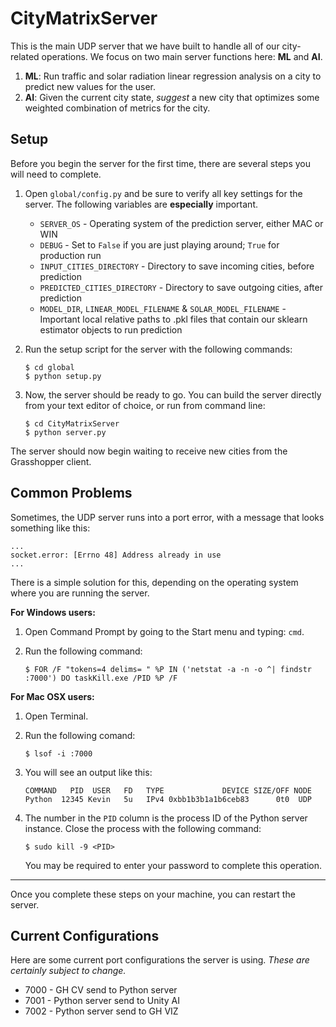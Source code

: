 # CityMatrixServer

This is the main UDP server that we have built to handle all of our city-related operations. We focus on two main server functions here: **ML** and **AI**.

1. **ML**: Run traffic and solar radiation linear regression analysis on a city to predict new values for the user.
2. **AI**: Given the current city state, *suggest* a new city that optimizes some weighted combination of metrics for the city.

## Setup

Before you begin the server for the first time, there are several steps you will need to complete.

1. Open `global/config.py` and be sure to verify all key settings for the server. The following variables are **especially** important.
	- `SERVER_OS` - Operating system of the prediction server, either MAC or WIN
	- `DEBUG` - Set to `False` if you are just playing around; `True` for production run
	- `INPUT_CITIES_DIRECTORY` - Directory to save incoming cities, before prediction
	- `PREDICTED_CITIES_DIRECTORY` - Directory to save outgoing cities, after prediction
	- `MODEL_DIR`, `LINEAR_MODEL_FILENAME` & `SOLAR_MODEL_FILENAME` - Important local relative paths to .pkl files that contain our sklearn estimator objects to run prediction

2. Run the setup script for the server with the following commands:

	```
	$ cd global
	$ python setup.py
	```

3. Now, the server should be ready to go. You can build the server directly from your text editor of choice, or run from command line:

	```
	$ cd CityMatrixServer
	$ python server.py
	```

The server should now begin waiting to receive new cities from the Grasshopper client.

## Common Problems

Sometimes, the UDP server runs into a port error, with a message that looks something like this:

```
...
socket.error: [Errno 48] Address already in use
...
```

There is a simple solution for this, depending on the operating system where you are running the server.

**For Windows users:**

1. Open Command Prompt by going to the Start menu and typing: `cmd`.
2. Run the following command:

	```
	$ FOR /F "tokens=4 delims= " %P IN ('netstat -a -n -o ^| findstr
	:7000') DO taskKill.exe /PID %P /F
	```

**For Mac OSX users:**

1. Open Terminal.
2. Run the following comand:

	```
	$ lsof -i :7000
	```
3. You will see an output like this:

	```
	COMMAND   PID  USER   FD   TYPE             DEVICE SIZE/OFF NODE
	Python  12345 Kevin   5u   IPv4 0xbb1b3b1a1b6ceb83      0t0  UDP
	```
4. The number in the `PID` column is the process ID of the Python server instance. Close the process with the following command:

	```
	$ sudo kill -9 <PID>
	```
	You may be required to enter your password to complete this operation.

<hr />

Once you complete these steps on your machine, you can restart the server.

## Current Configurations

Here are some current port configurations the server is using. *These are certainly subject to change.*

- 7000 - GH CV send to Python server
- 7001 - Python server send to Unity AI
- 7002 - Python server send to GH VIZ
